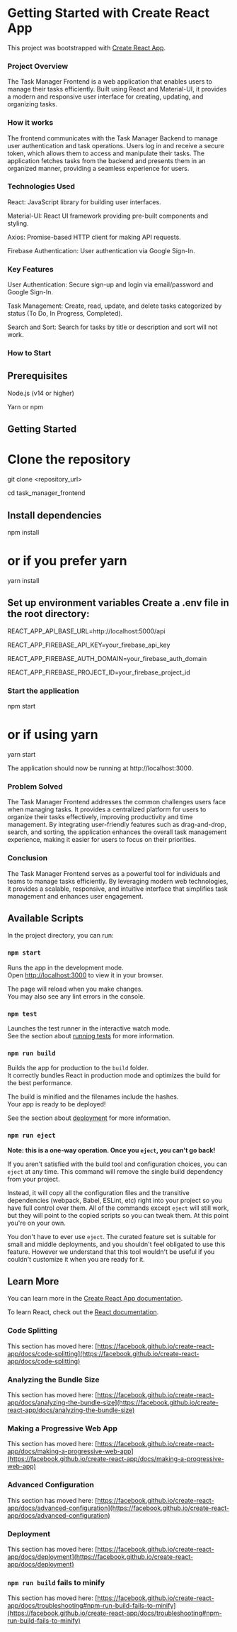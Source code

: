 # Getting Started with Create React App

This project was bootstrapped with [Create React App](https://github.com/facebook/create-react-app).

### Project Overview

The Task Manager Frontend is a web application that enables users to manage their tasks efficiently. Built using React and Material-UI, it provides a modern and responsive user interface for creating, updating, and organizing tasks.

### How it works

The frontend communicates with the Task Manager Backend to manage user authentication and task operations. Users log in and receive a secure token, which allows them to access and manipulate their tasks. The application fetches tasks from the backend and presents them in an organized manner, providing a seamless experience for users.


### Technologies Used

  React: JavaScript library for building user interfaces.
  
  Material-UI: React UI framework providing pre-built components and styling.
  
  Axios: Promise-based HTTP client for making API requests.
  
  Firebase Authentication: User authentication via Google Sign-In.
  
### Key Features

User Authentication: Secure sign-up and login via email/password and Google Sign-In.

Task Management: Create, read, update, and delete tasks categorized by status (To Do, In Progress, Completed).

Search and Sort: Search for tasks by title or description and sort will not work.

### How to Start

## Prerequisites

 Node.js (v14 or higher)

 Yarn or npm

## Getting Started

# Clone the repository

 git clone <repository_url>

 cd task_manager_frontend

## Install dependencies

npm install

# or if you prefer yarn

yarn install

## Set up environment variables Create a .env file in the root directory:

REACT_APP_API_BASE_URL=http://localhost:5000/api

REACT_APP_FIREBASE_API_KEY=your_firebase_api_key

REACT_APP_FIREBASE_AUTH_DOMAIN=your_firebase_auth_domain

REACT_APP_FIREBASE_PROJECT_ID=your_firebase_project_id

### Start the application

npm start

# or if using yarn

yarn start

The application should now be running at http://localhost:3000.

### Problem Solved

The Task Manager Frontend addresses the common challenges users face when managing tasks. It provides a centralized platform for users to organize their tasks effectively, improving productivity and time management. By integrating user-friendly features such as drag-and-drop, search, and sorting, the application enhances the overall task management experience, making it easier for users to focus on their priorities.

### Conclusion

The Task Manager Frontend serves as a powerful tool for individuals and teams to manage tasks efficiently. By leveraging modern web technologies, it provides a scalable, responsive, and intuitive interface that simplifies task management and enhances user engagement.


## Available Scripts

In the project directory, you can run:

### `npm start`

Runs the app in the development mode.\
Open [http://localhost:3000](http://localhost:3000) to view it in your browser.

The page will reload when you make changes.\
You may also see any lint errors in the console.

### `npm test`

Launches the test runner in the interactive watch mode.\
See the section about [running tests](https://facebook.github.io/create-react-app/docs/running-tests) for more information.

### `npm run build`

Builds the app for production to the `build` folder.\
It correctly bundles React in production mode and optimizes the build for the best performance.

The build is minified and the filenames include the hashes.\
Your app is ready to be deployed!

See the section about [deployment](https://facebook.github.io/create-react-app/docs/deployment) for more information.

### `npm run eject`

**Note: this is a one-way operation. Once you `eject`, you can't go back!**

If you aren't satisfied with the build tool and configuration choices, you can `eject` at any time. This command will remove the single build dependency from your project.

Instead, it will copy all the configuration files and the transitive dependencies (webpack, Babel, ESLint, etc) right into your project so you have full control over them. All of the commands except `eject` will still work, but they will point to the copied scripts so you can tweak them. At this point you're on your own.

You don't have to ever use `eject`. The curated feature set is suitable for small and middle deployments, and you shouldn't feel obligated to use this feature. However we understand that this tool wouldn't be useful if you couldn't customize it when you are ready for it.

## Learn More

You can learn more in the [Create React App documentation](https://facebook.github.io/create-react-app/docs/getting-started).

To learn React, check out the [React documentation](https://reactjs.org/).

### Code Splitting

This section has moved here: [https://facebook.github.io/create-react-app/docs/code-splitting](https://facebook.github.io/create-react-app/docs/code-splitting)

### Analyzing the Bundle Size

This section has moved here: [https://facebook.github.io/create-react-app/docs/analyzing-the-bundle-size](https://facebook.github.io/create-react-app/docs/analyzing-the-bundle-size)

### Making a Progressive Web App

This section has moved here: [https://facebook.github.io/create-react-app/docs/making-a-progressive-web-app](https://facebook.github.io/create-react-app/docs/making-a-progressive-web-app)

### Advanced Configuration

This section has moved here: [https://facebook.github.io/create-react-app/docs/advanced-configuration](https://facebook.github.io/create-react-app/docs/advanced-configuration)

### Deployment

This section has moved here: [https://facebook.github.io/create-react-app/docs/deployment](https://facebook.github.io/create-react-app/docs/deployment)

### `npm run build` fails to minify

This section has moved here: [https://facebook.github.io/create-react-app/docs/troubleshooting#npm-run-build-fails-to-minify](https://facebook.github.io/create-react-app/docs/troubleshooting#npm-run-build-fails-to-minify)
